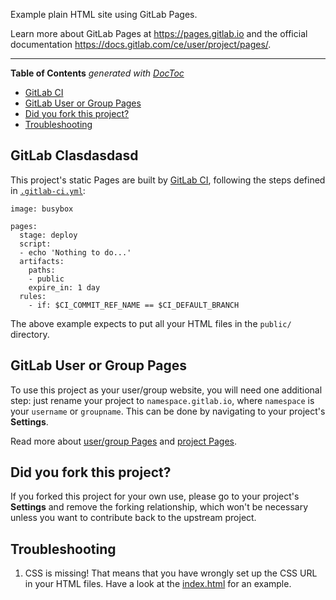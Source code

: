 Example plain HTML site using GitLab Pages.

Learn more about GitLab Pages at https://pages.gitlab.io and the official
documentation https://docs.gitlab.com/ce/user/project/pages/.

---

<!-- START doctoc generated TOC please keep comment here to allow auto update -->
<!-- DON'T EDIT THIS SECTION, INSTEAD RE-RUN doctoc TO UPDATE -->
**Table of Contents**  *generated with [DocToc](https://github.com/thlorenz/doctoc)*

- [GitLab CI](#gitlab-ci)
- [GitLab User or Group Pages](#gitlab-user-or-group-pages)
- [Did you fork this project?](#did-you-fork-this-project)
- [Troubleshooting](#troubleshooting)

<!-- END doctoc generated TOC please keep comment here to allow auto update -->

## GitLab CIasdasdasd

This project's static Pages are built by [GitLab CI][ci], following the steps
defined in [`.gitlab-ci.yml`](.gitlab-ci.yml):

```
image: busybox

pages:
  stage: deploy
  script:
  - echo 'Nothing to do...'
  artifacts:
    paths:
    - public
    expire_in: 1 day
  rules:
    - if: $CI_COMMIT_REF_NAME == $CI_DEFAULT_BRANCH
```

The above example expects to put all your HTML files in the `public/` directory.

## GitLab User or Group Pages

To use this project as your user/group website, you will need one additional
step: just rename your project to `namespace.gitlab.io`, where `namespace` is
your `username` or `groupname`. This can be done by navigating to your
project's **Settings**.

Read more about [user/group Pages][userpages] and [project Pages][projpages].

## Did you fork this project?

If you forked this project for your own use, please go to your project's
**Settings** and remove the forking relationship, which won't be necessary
unless you want to contribute back to the upstream project.

## Troubleshooting

1. CSS is missing! That means that you have wrongly set up the CSS URL in your
   HTML files. Have a look at the [index.html] for an example.

[ci]: https://about.gitlab.com/gitlab-ci/
[index.html]: https://gitlab.com/pages/plain-html/blob/master/public/index.html
[userpages]: https://docs.gitlab.com/ce/user/project/pages/introduction.html#user-or-group-pages
[projpages]: https://docs.gitlab.com/ce/user/project/pages/introduction.html#project-pages
